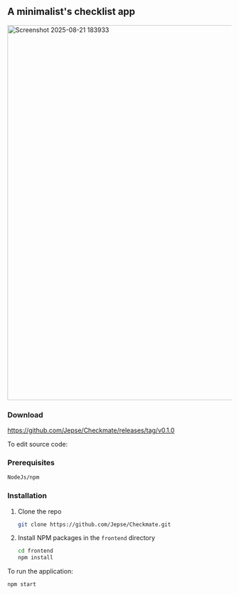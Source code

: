 
## A minimalist's checklist app

<img width="1234" height="841" alt="Screenshot 2025-08-21 183933" src="https://github.com/user-attachments/assets/00eead4b-fa87-49af-a05d-f66ae030ecc8" />

### Download

https://github.com/Jepse/Checkmate/releases/tag/v0.1.0

To edit source code:

### Prerequisites

  ```sh
  NodeJs/npm
  ```

### Installation

1. Clone the repo
   ```sh
   git clone https://github.com/Jepse/Checkmate.git
   ```
2. Install NPM packages in the `frontend` directory
   ```sh
   cd frontend
   npm install
   ```
To run the application:

```sh
npm start
```

